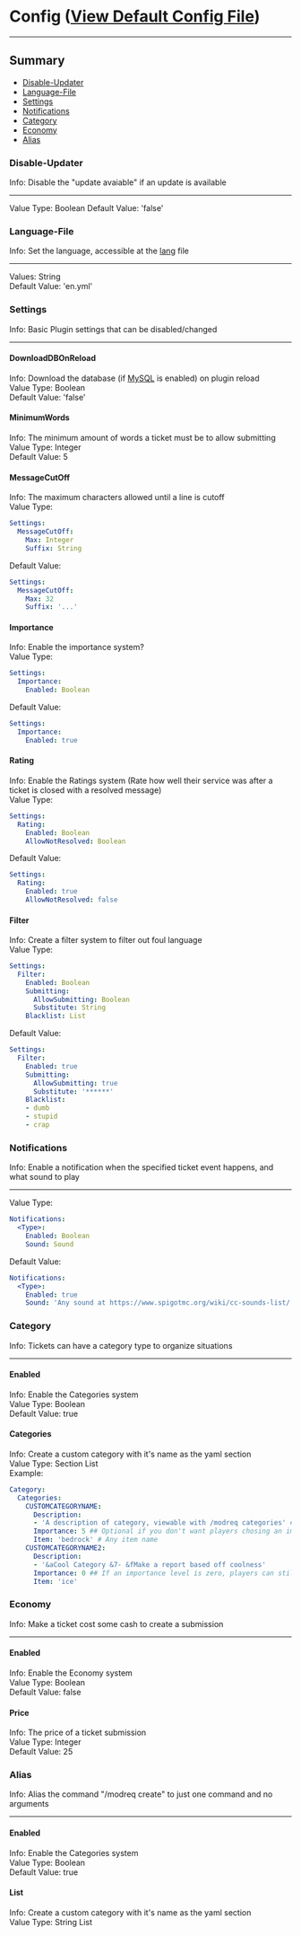 # Config ([View Default Config File](files/config.yml))
***
## Summary ##
- [Disable-Updater](#disable-updater)
- [Language-File](#language-file)
- [Settings](#settings)
- [Notifications](#notifications)
- [Category](#category)
- [Economy](#economy)
- [Alias](#alias)

### Disable-Updater ###
Info: Disable the "update avaiable" if an update is available  
***
Value Type: Boolean 
Default Value: 'false'

### Language-File ###
Info: Set the language, accessible at the [lang](files/lang) file  
***
Values: String  
Default Value: 'en.yml'

### Settings ###
Info: Basic Plugin settings that can be disabled/changed
***
  #### DownloadDBOnReload ####
  Info: Download the database (if [MySQL](files/MySQL.yml) is enabled) on plugin reload  
  Value Type: Boolean  
  Default Value: 'false'  
  #### MinimumWords ####
  Info: The minimum amount of words a ticket must be to allow submitting  
  Value Type: Integer  
  Default Value: 5
  #### MessageCutOff ####
  Info: The maximum characters allowed until a line is cutoff  
  Value Type:
  ```yaml
  Settings:
    MessageCutOff:
      Max: Integer  
      Suffix: String
  ```
  Default Value: 
  ```yaml 
  Settings:
    MessageCutOff:
      Max: 32  
      Suffix: '...'
  ```
  #### Importance ####
  Info: Enable the importance system?  
  Value Type:   
  ```yaml
  Settings:
    Importance:
      Enabled: Boolean 
  ```
  Default Value:  
  ```yaml
  Settings:
    Importance:
      Enabled: true
  ```
  #### Rating ####
  Info: Enable the Ratings system (Rate how well their service was after a ticket is closed with a resolved message)  
  Value Type:  
  ```yaml
  Settings:
    Rating:
      Enabled: Boolean
      AllowNotResolved: Boolean
  ```
  Default Value:  
  ```yaml
  Settings:
    Rating:
      Enabled: true
      AllowNotResolved: false
  ``` 
  #### Filter ####
  Info: Create a filter system to filter out foul language  
  Value Type:  
  ```yaml
  Settings:
    Filter:
      Enabled: Boolean  
      Submitting:  
        AllowSubmitting: Boolean  
        Substitute: String  
      Blacklist: List
  ```
  Default Value:
  ```yaml
  Settings:
    Filter:
      Enabled: true  
      Submitting:  
        AllowSubmitting: true  
        Substitute: '******'  
      Blacklist:  
      - dumb
      - stupid
      - crap
  ```
### Notifications ###
Info: Enable a notification when the specified ticket event happens, and what sound to play
***
Value Type:
```yaml
Notifications:
  <Type>:
    Enabled: Boolean
    Sound: Sound
```
Default Value:
```yaml
Notifications:
  <Type>:
    Enabled: true
    Sound: 'Any sound at https://www.spigotmc.org/wiki/cc-sounds-list/'
```

### Category ###
Info: Tickets can have a category type to organize situations
***
  #### Enabled ####
  Info: Enable the Categories system  
  Value Type: Boolean  
  Default Value: true
  #### Categories ####
  Info: Create a custom category with it's name as the yaml section  
  Value Type: Section List  
  Example:
  ```yaml
  Category:
    Categories:
      CUSTOMCATEGORYNAME:
        Description: 
        - 'A description of category, viewable with /modreq categories' # Can have multiple lines
        Importance: 5 ## Optional if you don't want players chosing an importance level for this category!
        Item: 'bedrock' # Any item name
      CUSTOMCATEGORYNAME2:
        Description: 
        - '&aCool Category &7- &fMake a report based off coolness'
        Importance: 0 ## If an importance level is zero, players can still chose an importance level!
        Item: 'ice'
  ```

### Economy ###
Info: Make a ticket cost some cash to create a submission
***
  #### Enabled ####
  Info: Enable the Economy system  
  Value Type: Boolean  
  Default Value: false
  #### Price ####
  Info: The price of a ticket submission  
  Value Type: Integer  
  Default Value: 25
  
### Alias ###
Info: Alias the command "/modreq create" to just one command and no arguments
***
  #### Enabled ####
  Info: Enable the Categories system   
  Value Type: Boolean  
  Default Value: true
  #### List ####
  Info: Create a custom category with it's name as the yaml section  
  Value Type: String List
